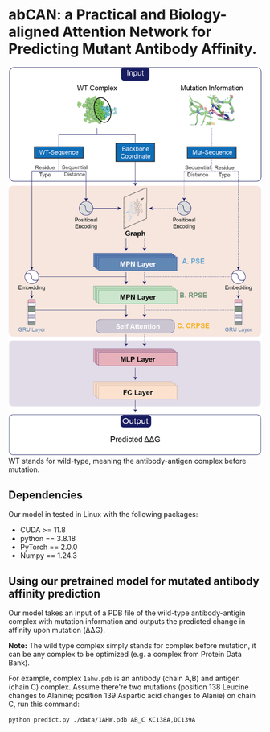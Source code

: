 # abCAN: a Practical and Biology-aligned Attention Network for Predicting Mutant Antibody Affinity.
![image](https://github.com/ChenGong57/abCAN/blob/main/data/architecture.png)
WT stands for wild-type, meaning the antibody-antigen complex before mutation.
## Dependencies
Our model in tested in Linux with the following packages:
- CUDA >= 11.8
- python == 3.8.18
- PyTorch == 2.0.0
- Numpy == 1.24.3
  
## Using our pretrained model for mutated antibody affinity prediction
Our model takes an input of a PDB file of the wild-type antibody-antigin complex with mutation information and outputs the predicted change in affinity upon mutation (ΔΔG).

**Note:** The wild type complex simply stands for complex before mutation, it can be any complex to be optimized (e.g. a complex from Protein Data Bank).

For example, complex `1ahw.pdb` is an antibody (chain A,B) and antigen (chain C) complex. Assume there're two mutations (position 138 Leucine changes to Alanine; position 139 Aspartic acid changes to Alanie) on chain C, run this command:
```
python predict.py ./data/1AHW.pdb AB_C KC138A,DC139A
